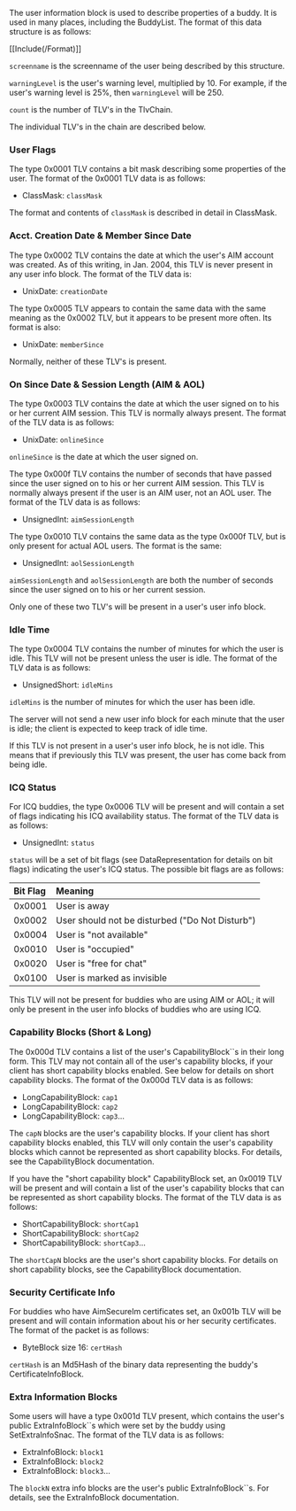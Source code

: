 The user information block is used to describe properties of a buddy. It is used in many places, including the BuddyList. The format of this data structure is as follows:

[[Include(/Format)]]

`screenname` is the screenname of the user being described by this structure.

`warningLevel` is the user's warning level, multiplied by 10. For example, if the user's warning level is 25%, then `warningLevel` will be 250.

`count` is the number of TLV's in the TlvChain.

The individual TLV's in the chain are described below.

### User Flags ###

The type 0x0001 TLV contains a bit mask describing some properties of the user. The format of the 0x0001 TLV data is as follows:

  * ClassMask: `classMask`

The format and contents of `classMask` is described in detail in ClassMask.

### Acct. Creation Date & Member Since Date ###

The type 0x0002 TLV contains the date at which the user's AIM account was created. As of this writing, in Jan. 2004, this TLV is never present in any user info block. The format of the TLV data is:

  * UnixDate: `creationDate`

The type 0x0005 TLV appears to contain the same data with the same meaning as the 0x0002 TLV, but it appears to be present more often. Its format is also:

  * UnixDate: `memberSince`

Normally, neither of these TLV's is present.

### On Since Date & Session Length (AIM & AOL) ###

The type 0x0003 TLV contains the date at which the user signed on to his or her current AIM session. This TLV is normally always present. The format of the TLV data is as follows:

  * UnixDate: `onlineSince`

`onlineSince` is the date at which the user signed on.

The type 0x000f TLV contains the number of seconds that have passed since the user signed on to his or her current AIM session. This TLV is normally always present if the user is an AIM user, not an AOL user. The format of the TLV data is as follows:

  * UnsignedInt: `aimSessionLength`

The type 0x0010 TLV contains the same data as the type 0x000f TLV, but is only present for actual AOL users. The format is the same:

  * UnsignedInt: `aolSessionLength`

`aimSessionLength` and `aolSessionLength` are both the number of seconds since the user signed on to his or her current session.

Only one of these two TLV's will be present in a user's user info block.

### Idle Time ###

The type 0x0004 TLV contains the number of minutes for which the user is idle. This TLV will not be present unless the user is idle. The format of the TLV data is as follows:

  * UnsignedShort: `idleMins`

`idleMins` is the number of minutes for which the user has been idle.

The server will not send a new user info block for each minute that the user is idle; the client is expected to keep track of idle time.

If this TLV is not present in a user's user info block, he is not idle. This means that if previously this TLV was present, the user has come back from being idle.

### ICQ Status ###

For ICQ buddies, the type 0x0006 TLV will be present and will contain a set of flags indicating his ICQ availability status. The format of the TLV data is as follows:

  * UnsignedInt: `status`

`status` will be a set of bit flags (see DataRepresentation for details on bit flags) indicating the user's ICQ status. The possible bit flags are as follows:

| Bit Flag | Meaning |
|:---------|:--------|
| 0x0001   | User is away |
| 0x0002   | User should not be disturbed ("Do Not Disturb") |
| 0x0004   | User is "not available" |
| 0x0010   | User is "occupied" |
| 0x0020   | User is "free for chat" |
| 0x0100   | User is marked as invisible |

This TLV will not be present for buddies who are using AIM or AOL; it will only be present in the user info blocks of buddies who are using ICQ.

### Capability Blocks (Short & Long) ###

The 0x000d TLV contains a list of the user's CapabilityBlock``s in their long form. This TLV may not contain all of the user's capability blocks, if your client has short capability blocks enabled. See below for details on short capability blocks. The format of the 0x000d TLV data is as follows:

  * LongCapabilityBlock: `cap1`
  * LongCapabilityBlock: `cap2`
  * LongCapabilityBlock: `cap3`...

The `capN` blocks are the user's capability blocks. If your client has short capability blocks enabled, this TLV will only contain the user's capability blocks which cannot be represented as short capability blocks. For details, see the CapabilityBlock documentation.

If you have the "short capability block" CapabilityBlock set, an 0x0019 TLV will be present and will contain a list of the user's capability blocks that can be represented as short capability blocks. The format of the TLV data is as follows:

  * ShortCapabilityBlock: `shortCap1`
  * ShortCapabilityBlock: `shortCap2`
  * ShortCapabilityBlock: `shortCap3`...

The `shortCapN` blocks are the user's short capability blocks. For details on short capability blocks, see the CapabilityBlock documentation.

### Security Certificate Info ###

For buddies who have AimSecureIm certificates set, an 0x001b TLV will be present and will contain information about his or her security certificates. The format of the packet is as follows:

  * ByteBlock size 16: `certHash`

`certHash` is an Md5Hash of the binary data representing the buddy's CertificateInfoBlock.

### Extra Information Blocks ###

Some users will have a type 0x001d TLV present, which contains the user's public ExtraInfoBlock``s which were set by the buddy using SetExtraInfoSnac. The format of the TLV data is as follows:

  * ExtraInfoBlock: `block1`
  * ExtraInfoBlock: `block2`
  * ExtraInfoBlock: `block3`...

The `blockN` extra info blocks are the user's public ExtraInfoBlock``s. For details, see the ExtraInfoBlock documentation.